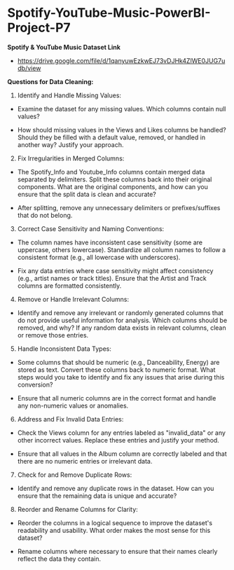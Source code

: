 # Spotify-YouTube-Music-PowerBI-Project-P7


**Spotify & YouTube Music Dataset Link** 
- https://drive.google.com/file/d/1qanyuwEzkwEJ73vDJHk4ZlWE0JUG7udb/view

**Questions for Data Cleaning:**

1. Identify and Handle Missing Values:

- Examine the dataset for any missing values. Which columns contain null values?

- How should missing values in the Views and Likes columns be handled? Should they be filled with a default value, removed, or handled in another way? Justify your approach.

2. Fix Irregularities in Merged Columns:

- The Spotify_Info and Youtube_Info columns contain merged data separated by delimiters. Split these columns back into their original components. What are the 
original components, and how can you ensure that the split data is clean and accurate?

- After splitting, remove any unnecessary delimiters or prefixes/suffixes that do not belong.

3. Correct Case Sensitivity and Naming Conventions:

- The column names have inconsistent case sensitivity (some are uppercase, others lowercase). Standardize all column names to follow a consistent format (e.g., all 
lowercase with underscores).

- Fix any data entries where case sensitivity might affect consistency (e.g., artist names or track titles). Ensure that the Artist and Track columns are formatted consistently.

4. Remove or Handle Irrelevant Columns:

- Identify and remove any irrelevant or randomly generated columns that do not provide useful information for analysis. Which columns should be removed, and why?
If any random data exists in relevant columns, clean or remove those entries.

5. Handle Inconsistent Data Types:

- Some columns that should be numeric (e.g., Danceability, Energy) are stored as text. Convert these columns back to numeric format. What steps would you take to identify and fix any issues that arise during this conversion?

- Ensure that all numeric columns are in the correct format and handle any non-numeric values or anomalies.

6. Address and Fix Invalid Data Entries:

- Check the Views column for any entries labeled as "invalid_data" or any other incorrect values. Replace these entries and justify your method.

- Ensure that all values in the Album column are correctly labeled and that there are no numeric entries or irrelevant data.

7. Check for and Remove Duplicate Rows:

- Identify and remove any duplicate rows in the dataset. How can you ensure that the remaining data is unique and accurate?

8. Reorder and Rename Columns for Clarity:

- Reorder the columns in a logical sequence to improve the dataset's readability and usability. What order makes the most sense for this dataset?

- Rename columns where necessary to ensure that their names clearly reflect the data they contain.
